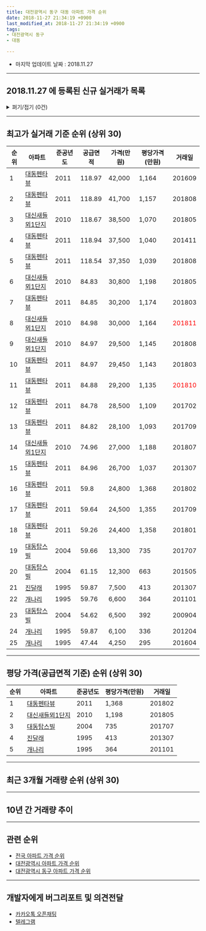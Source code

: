 ```yaml
---
title: 대전광역시 동구 대동 아파트 가격 순위
date: 2018-11-27 21:34:19 +0900
last_modified_at: 2018-11-27 21:34:19 +0900
tags:
- 대전광역시 동구
- 대동

---
```


* 마지막 업데이트 날짜 : 2018.11.27

---

## 2018.11.27 에 등록된 신규 실거래가 목록

<details>
<summary>펴기/접기 (0건)</summary>
<div markdown="1">

|아파트|준공년도|공급면적|가격(만원)|평당가격(만원)|거래일|
|---|---|---|---|---|---|
|없음||||||


</div>
</details>

---

## 최고가 실거래 기준 순위 (상위 30)


|순위|아파트|준공년도|공급면적|가격(만원)|평당가격(만원)|거래일|
|---|---|---|---|---|---|---|
|1|[대동펜타뷰](https://search.naver.com/search.naver?query=%EB%8C%80%EC%A0%84%EA%B4%91%EC%97%AD%EC%8B%9C+%EB%8F%99%EA%B5%AC+%EB%8C%80%EB%8F%99+%EB%8C%80%EB%8F%99%ED%8E%9C%ED%83%80%EB%B7%B0)|2011|118.97|42,000|1,164|201609|
|2|[대동펜타뷰](https://search.naver.com/search.naver?query=%EB%8C%80%EC%A0%84%EA%B4%91%EC%97%AD%EC%8B%9C+%EB%8F%99%EA%B5%AC+%EB%8C%80%EB%8F%99+%EB%8C%80%EB%8F%99%ED%8E%9C%ED%83%80%EB%B7%B0)|2011|118.89|41,700|1,157|201808|
|3|[대신새들뫼1단지](https://search.naver.com/search.naver?query=%EB%8C%80%EC%A0%84%EA%B4%91%EC%97%AD%EC%8B%9C+%EB%8F%99%EA%B5%AC+%EB%8C%80%EB%8F%99+%EB%8C%80%EC%8B%A0%EC%83%88%EB%93%A4%EB%AB%BC1%EB%8B%A8%EC%A7%80)|2010|118.67|38,500|1,070|201805|
|4|[대동펜타뷰](https://search.naver.com/search.naver?query=%EB%8C%80%EC%A0%84%EA%B4%91%EC%97%AD%EC%8B%9C+%EB%8F%99%EA%B5%AC+%EB%8C%80%EB%8F%99+%EB%8C%80%EB%8F%99%ED%8E%9C%ED%83%80%EB%B7%B0)|2011|118.94|37,500|1,040|201411|
|5|[대동펜타뷰](https://search.naver.com/search.naver?query=%EB%8C%80%EC%A0%84%EA%B4%91%EC%97%AD%EC%8B%9C+%EB%8F%99%EA%B5%AC+%EB%8C%80%EB%8F%99+%EB%8C%80%EB%8F%99%ED%8E%9C%ED%83%80%EB%B7%B0)|2011|118.54|37,350|1,039|201808|
|6|[대신새들뫼1단지](https://search.naver.com/search.naver?query=%EB%8C%80%EC%A0%84%EA%B4%91%EC%97%AD%EC%8B%9C+%EB%8F%99%EA%B5%AC+%EB%8C%80%EB%8F%99+%EB%8C%80%EC%8B%A0%EC%83%88%EB%93%A4%EB%AB%BC1%EB%8B%A8%EC%A7%80)|2010|84.83|30,800|1,198|201805|
|7|[대동펜타뷰](https://search.naver.com/search.naver?query=%EB%8C%80%EC%A0%84%EA%B4%91%EC%97%AD%EC%8B%9C+%EB%8F%99%EA%B5%AC+%EB%8C%80%EB%8F%99+%EB%8C%80%EB%8F%99%ED%8E%9C%ED%83%80%EB%B7%B0)|2011|84.85|30,200|1,174|201803|
|8|[대신새들뫼1단지](https://search.naver.com/search.naver?query=%EB%8C%80%EC%A0%84%EA%B4%91%EC%97%AD%EC%8B%9C+%EB%8F%99%EA%B5%AC+%EB%8C%80%EB%8F%99+%EB%8C%80%EC%8B%A0%EC%83%88%EB%93%A4%EB%AB%BC1%EB%8B%A8%EC%A7%80)|2010|84.98|30,000|1,164|<span style="color:red">201811</span>|
|9|[대신새들뫼1단지](https://search.naver.com/search.naver?query=%EB%8C%80%EC%A0%84%EA%B4%91%EC%97%AD%EC%8B%9C+%EB%8F%99%EA%B5%AC+%EB%8C%80%EB%8F%99+%EB%8C%80%EC%8B%A0%EC%83%88%EB%93%A4%EB%AB%BC1%EB%8B%A8%EC%A7%80)|2010|84.97|29,500|1,145|201808|
|10|[대동펜타뷰](https://search.naver.com/search.naver?query=%EB%8C%80%EC%A0%84%EA%B4%91%EC%97%AD%EC%8B%9C+%EB%8F%99%EA%B5%AC+%EB%8C%80%EB%8F%99+%EB%8C%80%EB%8F%99%ED%8E%9C%ED%83%80%EB%B7%B0)|2011|84.97|29,450|1,143|201803|
|11|[대동펜타뷰](https://search.naver.com/search.naver?query=%EB%8C%80%EC%A0%84%EA%B4%91%EC%97%AD%EC%8B%9C+%EB%8F%99%EA%B5%AC+%EB%8C%80%EB%8F%99+%EB%8C%80%EB%8F%99%ED%8E%9C%ED%83%80%EB%B7%B0)|2011|84.88|29,200|1,135|<span style="color:red">201810</span>|
|12|[대동펜타뷰](https://search.naver.com/search.naver?query=%EB%8C%80%EC%A0%84%EA%B4%91%EC%97%AD%EC%8B%9C+%EB%8F%99%EA%B5%AC+%EB%8C%80%EB%8F%99+%EB%8C%80%EB%8F%99%ED%8E%9C%ED%83%80%EB%B7%B0)|2011|84.78|28,500|1,109|201702|
|13|[대동펜타뷰](https://search.naver.com/search.naver?query=%EB%8C%80%EC%A0%84%EA%B4%91%EC%97%AD%EC%8B%9C+%EB%8F%99%EA%B5%AC+%EB%8C%80%EB%8F%99+%EB%8C%80%EB%8F%99%ED%8E%9C%ED%83%80%EB%B7%B0)|2011|84.82|28,100|1,093|201709|
|14|[대신새들뫼1단지](https://search.naver.com/search.naver?query=%EB%8C%80%EC%A0%84%EA%B4%91%EC%97%AD%EC%8B%9C+%EB%8F%99%EA%B5%AC+%EB%8C%80%EB%8F%99+%EB%8C%80%EC%8B%A0%EC%83%88%EB%93%A4%EB%AB%BC1%EB%8B%A8%EC%A7%80)|2010|74.96|27,000|1,188|201807|
|15|[대동펜타뷰](https://search.naver.com/search.naver?query=%EB%8C%80%EC%A0%84%EA%B4%91%EC%97%AD%EC%8B%9C+%EB%8F%99%EA%B5%AC+%EB%8C%80%EB%8F%99+%EB%8C%80%EB%8F%99%ED%8E%9C%ED%83%80%EB%B7%B0)|2011|84.96|26,700|1,037|201307|
|16|[대동펜타뷰](https://search.naver.com/search.naver?query=%EB%8C%80%EC%A0%84%EA%B4%91%EC%97%AD%EC%8B%9C+%EB%8F%99%EA%B5%AC+%EB%8C%80%EB%8F%99+%EB%8C%80%EB%8F%99%ED%8E%9C%ED%83%80%EB%B7%B0)|2011|59.8|24,800|1,368|201802|
|17|[대동펜타뷰](https://search.naver.com/search.naver?query=%EB%8C%80%EC%A0%84%EA%B4%91%EC%97%AD%EC%8B%9C+%EB%8F%99%EA%B5%AC+%EB%8C%80%EB%8F%99+%EB%8C%80%EB%8F%99%ED%8E%9C%ED%83%80%EB%B7%B0)|2011|59.64|24,500|1,355|201709|
|18|[대동펜타뷰](https://search.naver.com/search.naver?query=%EB%8C%80%EC%A0%84%EA%B4%91%EC%97%AD%EC%8B%9C+%EB%8F%99%EA%B5%AC+%EB%8C%80%EB%8F%99+%EB%8C%80%EB%8F%99%ED%8E%9C%ED%83%80%EB%B7%B0)|2011|59.26|24,400|1,358|201801|
|19|[대동탑스빌](https://search.naver.com/search.naver?query=%EB%8C%80%EC%A0%84%EA%B4%91%EC%97%AD%EC%8B%9C+%EB%8F%99%EA%B5%AC+%EB%8C%80%EB%8F%99+%EB%8C%80%EB%8F%99%ED%83%91%EC%8A%A4%EB%B9%8C)|2004|59.66|13,300|735|201707|
|20|[대동탑스빌](https://search.naver.com/search.naver?query=%EB%8C%80%EC%A0%84%EA%B4%91%EC%97%AD%EC%8B%9C+%EB%8F%99%EA%B5%AC+%EB%8C%80%EB%8F%99+%EB%8C%80%EB%8F%99%ED%83%91%EC%8A%A4%EB%B9%8C)|2004|61.15|12,300|663|201505|
|21|[진달래](https://search.naver.com/search.naver?query=%EB%8C%80%EC%A0%84%EA%B4%91%EC%97%AD%EC%8B%9C+%EB%8F%99%EA%B5%AC+%EB%8C%80%EB%8F%99+%EC%A7%84%EB%8B%AC%EB%9E%98)|1995|59.87|7,500|413|201307|
|22|[개나리](https://search.naver.com/search.naver?query=%EB%8C%80%EC%A0%84%EA%B4%91%EC%97%AD%EC%8B%9C+%EB%8F%99%EA%B5%AC+%EB%8C%80%EB%8F%99+%EA%B0%9C%EB%82%98%EB%A6%AC)|1995|59.76|6,600|364|201101|
|23|[대동탑스빌](https://search.naver.com/search.naver?query=%EB%8C%80%EC%A0%84%EA%B4%91%EC%97%AD%EC%8B%9C+%EB%8F%99%EA%B5%AC+%EB%8C%80%EB%8F%99+%EB%8C%80%EB%8F%99%ED%83%91%EC%8A%A4%EB%B9%8C)|2004|54.62|6,500|392|200904|
|24|[개나리](https://search.naver.com/search.naver?query=%EB%8C%80%EC%A0%84%EA%B4%91%EC%97%AD%EC%8B%9C+%EB%8F%99%EA%B5%AC+%EB%8C%80%EB%8F%99+%EA%B0%9C%EB%82%98%EB%A6%AC)|1995|59.87|6,100|336|201204|
|25|[개나리](https://search.naver.com/search.naver?query=%EB%8C%80%EC%A0%84%EA%B4%91%EC%97%AD%EC%8B%9C+%EB%8F%99%EA%B5%AC+%EB%8C%80%EB%8F%99+%EA%B0%9C%EB%82%98%EB%A6%AC)|1995|47.44|4,250|295|201604|


---

## 평당 가격(공급면적 기준) 순위 (상위 30)


|순위|아파트|준공년도|평당가격(만원)|거래일|
|---|---|---|---|---|
|1|[대동펜타뷰](https://search.naver.com/search.naver?query=%EB%8C%80%EC%A0%84%EA%B4%91%EC%97%AD%EC%8B%9C+%EB%8F%99%EA%B5%AC+%EB%8C%80%EB%8F%99+%EB%8C%80%EB%8F%99%ED%8E%9C%ED%83%80%EB%B7%B0)|2011|1,368|201802|
|2|[대신새들뫼1단지](https://search.naver.com/search.naver?query=%EB%8C%80%EC%A0%84%EA%B4%91%EC%97%AD%EC%8B%9C+%EB%8F%99%EA%B5%AC+%EB%8C%80%EB%8F%99+%EB%8C%80%EC%8B%A0%EC%83%88%EB%93%A4%EB%AB%BC1%EB%8B%A8%EC%A7%80)|2010|1,198|201805|
|3|[대동탑스빌](https://search.naver.com/search.naver?query=%EB%8C%80%EC%A0%84%EA%B4%91%EC%97%AD%EC%8B%9C+%EB%8F%99%EA%B5%AC+%EB%8C%80%EB%8F%99+%EB%8C%80%EB%8F%99%ED%83%91%EC%8A%A4%EB%B9%8C)|2004|735|201707|
|4|[진달래](https://search.naver.com/search.naver?query=%EB%8C%80%EC%A0%84%EA%B4%91%EC%97%AD%EC%8B%9C+%EB%8F%99%EA%B5%AC+%EB%8C%80%EB%8F%99+%EC%A7%84%EB%8B%AC%EB%9E%98)|1995|413|201307|
|5|[개나리](https://search.naver.com/search.naver?query=%EB%8C%80%EC%A0%84%EA%B4%91%EC%97%AD%EC%8B%9C+%EB%8F%99%EA%B5%AC+%EB%8C%80%EB%8F%99+%EA%B0%9C%EB%82%98%EB%A6%AC)|1995|364|201101|


---

## 최근 3개월 거래량 순위 (상위 30)


<div style="width:100%;">
    <canvas id="deal_count_ranking" height="26"></canvas>
</div>


<script>
new Chart(document.getElementById("deal_count_ranking"), {
    type: 'horizontalBar',
    data: {
        labels: ['대신새들뫼1단지', '대동펜타뷰'],
        datasets: [{
            label: '실거래 수',
            data: [14, 4],
            borderColor: "rgba(255, 0, 128, 1)",
            backgroundColor: "rgba(255, 0, 128, 0.5)",
            fill: false,
        }]
    },
    options: {
        responsive: true,
        title: {
            display: true,
            text: '최근 3개월 거래량 순위'
        },
        tooltips: {
            mode: 'index',
            intersect: false,
            callbacks: {
                title: function(tooltipItems, data) {
                    return "실거래 수:";
                },
                label: function(tooltipItem, data) {
                    return data.labels[tooltipItem.index] + ": " + tooltipItem.xLabel;
                }
            }
        },
        hover: {
            mode: 'nearest',
            intersect: true
        },
        scales: {
            xAxes: [{
                display: true,
                scaleLabel: {
                    display: true,
                    labelString: '실거래 수'
                },
                ticks: {
                    suggestedMin: 0,
                }
            }],
            yAxes: [{
                display: true,
                ticks: {
                    autoSkip: false,
                    callback: function(value, index, values) {
                        if (value.length > 10)
                            return value.substr(0, 8) + "...";
                        else
                            return value;
                    }
                },
                scaleLabel: {
                    display: false,
                }
            }]
        }
    }
});

</script>


---

## 10년 간 거래량 추이


<div style="width:100%;">
    <canvas id="deal_progress" height="300"></canvas>
</div>

<script>
new Chart(document.getElementById("deal_progress"), {
    type: 'line',
    data: {
        labels: ['200811','200812','200901','200902','200903','200904','200905','200906','200907','200908','200909','200910','200911','200912','201001','201002','201003','201004','201005','201006','201007','201008','201009','201010','201011','201012','201101','201102','201103','201104','201105','201106','201107','201108','201109','201110','201111','201112','201201','201202','201203','201204','201205','201206','201207','201208','201209','201210','201211','201212','201301','201302','201303','201304','201305','201306','201307','201308','201309','201310','201311','201312','201401','201402','201403','201404','201405','201406','201407','201408','201409','201410','201411','201412','201501','201502','201503','201504','201505','201506','201507','201508','201509','201510','201511','201512','201601','201602','201603','201604','201605','201606','201607','201608','201609','201610','201611','201612','201701','201702','201703','201704','201705','201706','201707','201708','201709','201710','201711','201712','201801','201802','201803','201804','201805','201806','201807','201808','201809','201810','201811'],
        datasets: [{
            label: '실거래 수',
            pointRadius: 1,
            data: [0, 0, 1, 0, 0, 1, 0, 0, 0, 0, 1, 1, 0, 1, 0, 0, 0, 2, 1, 0, 0, 2, 0, 39, 50, 34, 29, 17, 3, 1, 1, 2, 3, 1, 2, 2, 20, 6, 10, 15, 5, 8, 5, 1, 7, 0, 8, 8, 8, 6, 7, 9, 9, 9, 3, 3, 4, 6, 7, 17, 8, 19, 17, 10, 14, 13, 10, 6, 9, 8, 18, 10, 18, 19, 20, 15, 21, 9, 18, 15, 13, 12, 14, 8, 13, 16, 13, 10, 3, 5, 5, 4, 10, 12, 16, 9, 18, 6, 8, 14, 13, 5, 9, 11, 10, 6, 8, 3, 3, 13, 13, 10, 14, 6, 5, 5, 5, 9, 12, 5, 1],
            borderColor: "rgba(255, 201, 14, 1)",
            backgroundColor: "rgba(255, 201, 14, 0.5)",
            fill: true,
        }]
    },
    options: {
        responsive: true,
        title: {
            display: true,
            text: '10년간 거래량 추이'
        },
        tooltips: {
            mode: 'index',
            intersect: false,
        },
        hover: {
            mode: 'nearest',
            intersect: true
        },
        scales: {
            xAxes: [{
                display: true,
                scaleLabel: {
                    display: true,
                    labelString: '년/월'
                }
            }],
            yAxes: [{
                display: true,
                ticks: {
                    suggestedMin: 0,
                },
                scaleLabel: {
                    display: true,
                    labelString: '실거래 수'
                }
            }]
        }
    }
});

</script>


---

## 관련 순위

- [전국 아파트 가격 순위](https://inasie.github.io/apt-ranking/전국)
- [대전광역시 아파트 가격 순위](https://inasie.github.io/apt-ranking/대전광역시)
- [대전광역시 동구 아파트 가격 순위](https://inasie.github.io/apt-ranking/대전광역시-동구)


---

## 개발자에게 버그리포트 및 의견전달

- [카카오톡 오픈채팅](https://open.kakao.com/o/gLJUAP4)
- [텔레그램](https://t.me/inasie)

